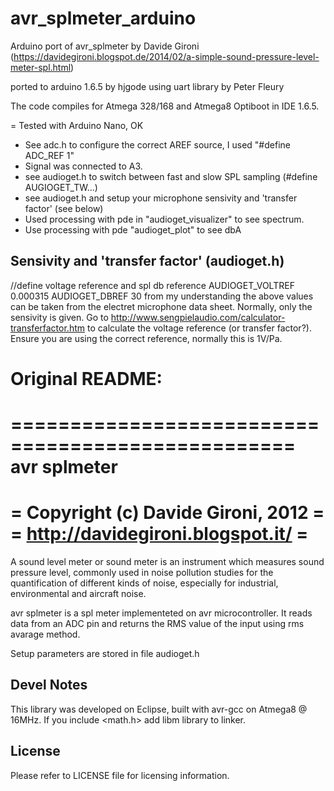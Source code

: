 # avr_splmeter_arduino
Arduino port of avr_splmeter by Davide Gironi (https://davidegironi.blogspot.de/2014/02/a-simple-sound-pressure-level-meter-spl.html)

ported to arduino 1.6.5 by hjgode
using uart library by Peter Fleury

The code compiles for Atmega 328/168 and Atmega8 Optiboot in IDE 1.6.5.

= Tested with Arduino Nano, OK

+ See adc.h to configure the correct AREF source, I used "#define ADC_REF 1"
+ Signal was connected to A3.
+ see audioget.h to switch between fast and slow SPL sampling (#define AUGIOGET_TW...)
+ see audioget.h and setup your microphone sensivity and 'transfer factor' (see below)
+ Used processing with pde in "audioget_visualizer" to see spectrum.
+ Use processing with pde "audioget_plot" to see dbA
 
## Sensivity and 'transfer factor' (audioget.h)
//define voltage reference and spl db reference
AUDIOGET_VOLTREF 0.000315 
AUDIOGET_DBREF 30
from my understanding the above values can be taken from the electret microphone data sheet. Normally, only the sensivity is given. Go to http://www.sengpielaudio.com/calculator-transferfactor.htm to calculate the voltage reference (or transfer factor?). Ensure you are using the correct reference, normally this is 1V/Pa.

# Original README:
==================================================
avr splmeter
==================================================
= Copyright (c) Davide Gironi, 2012              =
= http://davidegironi.blogspot.it/               =
==================================================


A sound level meter or sound meter is an instrument which measures sound pressure
level, commonly used in noise pollution studies for the quantification
of different kinds of noise, especially for industrial, environmental and aircraft noise. 

avr splmeter is a spl meter implementeted on avr microcontroller.
It reads data from an ADC pin and returns the RMS value of the input using
rms avarage method.

Setup parameters are stored in file audioget.h


Devel Notes
-----------
This library was developed on Eclipse, built with avr-gcc on Atmega8 @ 16MHz.
If you include <math.h> add libm library to linker.


License
-------
Please refer to LICENSE file for licensing information.

